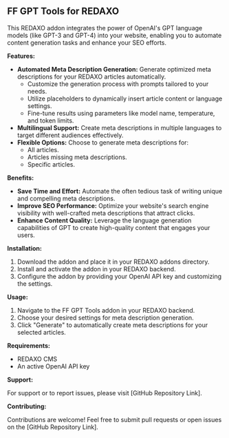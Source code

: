 ## FF GPT Tools for REDAXO

This REDAXO addon integrates the power of OpenAI's GPT language models (like GPT-3 and GPT-4) into your website, enabling you to automate content generation tasks and enhance your SEO efforts.

**Features:**

- **Automated Meta Description Generation:** Generate optimized meta descriptions for your REDAXO articles automatically.
    - Customize the generation process with prompts tailored to your needs.
    - Utilize placeholders to dynamically insert article content or language settings.
    - Fine-tune results using parameters like model name, temperature, and token limits.
- **Multilingual Support:** Create meta descriptions in multiple languages to target different audiences effectively.
- **Flexible Options:** Choose to generate meta descriptions for:
    - All articles.
    - Articles missing meta descriptions.
    - Specific articles.

**Benefits:**

- **Save Time and Effort:** Automate the often tedious task of writing unique and compelling meta descriptions.
- **Improve SEO Performance:**  Optimize your website's search engine visibility with well-crafted meta descriptions that attract clicks.
- **Enhance Content Quality:**  Leverage the language generation capabilities of GPT to create high-quality content that engages your users.

**Installation:**

1. Download the addon and place it in your REDAXO addons directory.
2. Install and activate the addon in your REDAXO backend.
3. Configure the addon by providing your OpenAI API key and customizing the settings.

**Usage:**

1. Navigate to the FF GPT Tools addon in your REDAXO backend.
2. Choose your desired settings for meta description generation.
3. Click "Generate" to automatically create meta descriptions for your selected articles.

**Requirements:**

- REDAXO CMS
- An active OpenAI API key

**Support:**

For support or to report issues, please visit [GitHub Repository Link].

**Contributing:**

Contributions are welcome! Feel free to submit pull requests or open issues on the [GitHub Repository Link].


